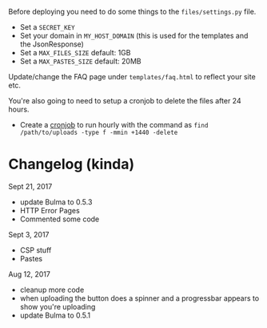 Before deploying you need to do some things to the ```files/settings.py``` file.
- Set a ```SECRET_KEY```
- Set your domain in ```MY_HOST_DOMAIN``` (this is used for the templates and the JsonResponse)
- Set a ```MAX_FILES_SIZE``` default: 1GB
- Set a ```MAX_PASTES_SIZE``` default: 20MB

Update/change the FAQ page under ```templates/faq.html``` to reflect your site etc.

You're also going to need to setup a cronjob to delete the files after 24 hours.
- Create a [cronjob](https://crontab.guru/every-hour) to run hourly with the command as ```find /path/to/uploads -type f -mmin +1440 -delete```


# Changelog (kinda)
Sept 21, 2017
- update Bulma to 0.5.3
- HTTP Error Pages
- Commented some code

Sept 3, 2017
- CSP stuff
- Pastes

Aug 12, 2017
- cleanup more code
- when uploading the button does a spinner and a progressbar appears to show you're uploading
- update Bulma to 0.5.1